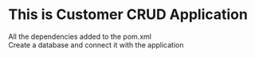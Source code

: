 <h1>This is Customer CRUD Application</h1>

<div>All the dependencies added to the pom.xml</div>
<div>Create a database and connect it with the application</div>
